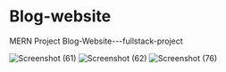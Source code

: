 # Blog-website
MERN Project Blog-Website---fullstack-project

![Screenshot (61)](https://github.com/coderhimanshu786/Blog-website/assets/113245834/a3acac6e-e2a5-4632-b506-2f66c4a4cb7f)
![Screenshot (62)](https://github.com/coderhimanshu786/Blog-website/assets/113245834/bc1d318a-0645-4d5d-9278-57124f9b9bd5)
![Screenshot (76)](https://github.com/coderhimanshu786/Blog-website/assets/113245834/147399f5-eb4e-42b1-9987-1e59332587d2)

